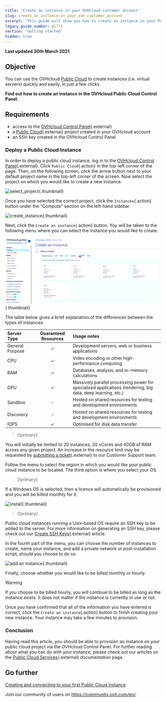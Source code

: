 ```yaml
---
title: 'Create an instance in your OVHcloud customer account'
slug: create_an_instance_in_your_ovh_customer_account
excerpt: 'This guide will show you how to create an instance in your Public Cloud account.'
legacy_guide_number: g1775
section: 'Getting started'
hidden: true
---
```


**Last updated 30th March 2021**

## Objective

You can use the OVHcloud [Public Cloud](https://www.ovhcloud.com/en-sg/public-cloud/) to create instances (i.e. virtual servers) quickly and easily, in just a few clicks.

**Find out how to create an instance in the OVHcloud Public Cloud Control Panel.**

## Requirements

* access to the [OVHcloud Control Panel](https://ca.ovh.com/auth/?action=gotomanager&from=https://www.ovh.com/sg/&ovhSubsidiary=sg){.external}
* a [Public Cloud](https://www.ovhcloud.com/en-sg/public-cloud/){.external} project created in your OVHcloud account
* an SSH key created in the OVHcloud Control Panel

### Deploy a Public Cloud Instance

In order to deploy a public cloud instance, log in to the [OVHcloud Control Panel](https://ca.ovh.com/auth/?action=gotomanager&from=https://www.ovh.com/sg/&ovhSubsidiary=sg){.external}. Click `Public Cloud`{.action} in the top-left corner of the page. Then, on the following screen, click the arrow button next to your default project name in the top-left corner of the screen. Now select the project on which you would like to create a new instance.

![select_project](images/select_project.png){.thumbnail}

Once you have selected the correct project, click the `Instances`{.action} button under the "Compute" section on the left-hand sidebar.

![create_instance](images/create_instance.png){.thumbnail}

Next, click the `Create an instance`{.action} button. You will be taken to the following menu where you can select the instance you would like to create.

![create_instance1](images/create_instance1-2021.png){.thumbnail}

The table below gives a brief explanation of the differences between the types of instances:

| Server Type | Guaranteed Resources | Usage notes |
| :---         |     :---:      |          :--- |
| General Purpose   | ✓     | Development servers, web or business applications    |
| CPU     | ✓       | Video encoding or other high-performance computing      |
| RAM   | ✓     | Databases, analysis, and in-memory calculations    |
| GPU     | ✓       | Massively parallel processing power for specialised applications (rendering, big data, deep learning, etc.)       |
| Sandbox    | -       | Hosted on shared resources for testing and development environments      |
| Discovery    | -       | Hosted on shared resources for testing and development environments      |
| IOPS   | ✓     | Optimised for disk data transfer    |

> [!primary]
>
You will initially be limited to 20 instances, 20 vCores and 40GB of RAM across any given project. An increase in the resource limit may be requested by [submitting a ticket](https://www.ovh.com/manager/dedicated/index.html#/ticket){.external} to our Customer Support team.
>


Follow the menu to select the region in which you would like your public cloud instance to be located. The third option is where you select your OS.

> [!primary]
>
If a Windows OS is selected, then a licence will automatically be provisioned and you will be billed monthly for it.
>

![install](images/os_install.png){.thumbnail}

> [!primary]
>
Public cloud instances running a Unix-based OS require an SSH key to be added to the server. For more information on generating an SSH key, please check out our [Create SSH Keys](../create-ssh-keys/){.external} article.
>

In the fourth part of the menu, you can choose the number of instances to create, name your instance, and add a private network or post-installation script, should you choose to do so.

![add an instance](images/configure_instance.png){.thumbnail}

Finally, choose whether you would like to be billed monthly or hourly.

> [!warning]
>
>If you choose to be billed hourly, you will continue to be billed as long as the instance exists. It does not matter if the instance is currently in use or not.
>


Once you have confirmed that all of the information you have entered is correct, click the `Create an instance`{.action} button to finish creating your new instance. Your instance may take a few minutes to provision.

### Conclusion

Having read this article, you should be able to provision an instance on your public cloud project via the OVHcloud Control Panel. For further reading about what you can do with your instance, please check out our articles on the [Public Cloud Services](../){.external} documentation page.

## Go further

[Creating and connecting to your first Public Cloud instance](../public-cloud-first-steps/)

Join our community of users on <https://community.ovh.com/en/>.
